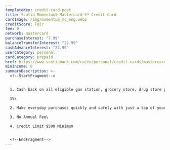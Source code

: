 ```yaml
---
templateKey: credit-card-post
title: Scotia Momentum® Mastercard ®* Credit Card
cardImage: /img/momentum_mc_eng.webp
creditScore: Fair
fee: 0
network: mastercard
purchaseInterest: "7.99"
balanceTransferInterest: "22.99"
cashAdvanceInterest: "22.99"
userCategory: personal
cardCategory: prepaid
href: https://www.scotiabank.com/ca/en/personal/credit-cards/mastercard/momentum-card.html
minIncome: 0
summaryDescription: >-
  <!--StartFragment-->


  1. Cash back on all eligible gas station, grocery store, drug store purchases and recurring payments.\

  1%\

  2. Make everyday purchases quickly and safely with just a tap of your contactless-enabled Mastercard or device\

  3. No Annual Fee\

  4. Credit Limit $500 Minimum


  <!--EndFragment-->
---
```

